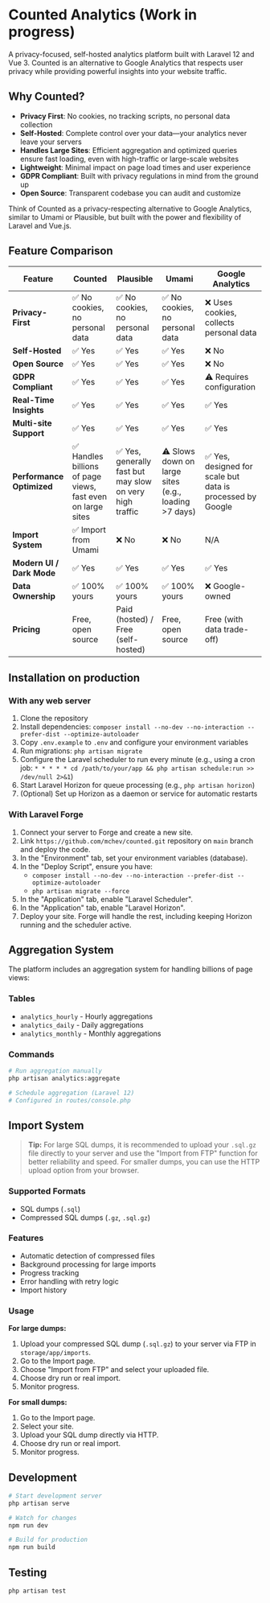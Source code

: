 # Counted Analytics (Work in progress)

A privacy-focused, self-hosted analytics platform built with Laravel 12 and Vue 3. Counted is an alternative to Google Analytics that respects user privacy while providing powerful insights into your website traffic.

## Why Counted?

- **Privacy First**: No cookies, no tracking scripts, no personal data collection
- **Self-Hosted**: Complete control over your data—your analytics never leave your servers
- **Handles Large Sites**: Efficient aggregation and optimized queries ensure fast loading, even with high-traffic or large-scale websites
- **Lightweight**: Minimal impact on page load times and user experience
- **GDPR Compliant**: Built with privacy regulations in mind from the ground up
- **Open Source**: Transparent codebase you can audit and customize

Think of Counted as a privacy-respecting alternative to Google Analytics, similar to Umami or Plausible, but built with the power and flexibility of Laravel and Vue.js.

## Feature Comparison

| Feature                      | Counted         | Plausible       | Umami           | Google Analytics   |
|------------------------------|-----------------|-----------------|-----------------|--------------------|
| **Privacy-First**            | ✅ No cookies, no personal data | ✅ No cookies, no personal data | ✅ No cookies, no personal data | ❌ Uses cookies, collects personal data |
| **Self-Hosted**              | ✅ Yes          | ✅ Yes          | ✅ Yes          | ❌ No               |
| **Open Source**              | ✅ Yes          | ✅ Yes          | ✅ Yes          | ❌ No               |
| **GDPR Compliant**           | ✅ Yes          | ✅ Yes          | ✅ Yes          | ⚠️ Requires configuration |
| **Real-Time Insights**       | ✅ Yes          | ✅ Yes          | ✅ Yes          | ✅ Yes              |
| **Multi-site Support**       | ✅ Yes          | ✅ Yes          | ✅ Yes          | ✅ Yes              |
| **Performance Optimized**    | ✅ Handles billions of page views, fast even on large sites | ✅ Yes, generally fast but may slow on very high traffic | ⚠️ Slows down on large sites (e.g., loading >7 days) | ✅ Yes, designed for scale but data is processed by Google |
| **Import System**            | ✅ Import from Umami | ❌ No           | ❌ No           | N/A                |
| **Modern UI / Dark Mode**    | ✅ Yes          | ✅ Yes          | ✅ Yes          | ✅ Yes              |
| **Data Ownership**           | ✅ 100% yours   | ✅ 100% yours   | ✅ 100% yours   | ❌ Google-owned     |
| **Pricing**                  | Free, open source | Paid (hosted) / Free (self-hosted) | Free, open source | Free (with data trade-off) |

## Installation on production

### With any web server

1. Clone the repository
2. Install dependencies: `composer install --no-dev --no-interaction --prefer-dist --optimize-autoloader`
3. Copy `.env.example` to `.env` and configure your environment variables
4. Run migrations: `php artisan migrate`
5. Configure the Laravel scheduler to run every minute (e.g., using a cron job: `* * * * * cd /path/to/your/app && php artisan schedule:run >> /dev/null 2>&1`)
6. Start Laravel Horizon for queue processing (e.g., `php artisan horizon`)
7. (Optional) Set up Horizon as a daemon or service for automatic restarts

### With Laravel Forge

1. Connect your server to Forge and create a new site.
2. Link `https://github.com/mchev/counted.git` repository on `main` branch and deploy the code.
3. In the "Environment" tab, set your environment variables (database).
4. In the "Deploy Script", ensure you have:
    - `composer install --no-dev --no-interaction --prefer-dist --optimize-autoloader`
    - `php artisan migrate --force`
5. In the "Application" tab, enable "Laravel Scheduler".
6. In the "Application" tab, enable "Laravel Horizon".
7. Deploy your site. Forge will handle the rest, including keeping Horizon running and the scheduler active.

## Aggregation System

The platform includes an aggregation system for handling billions of page views:

### Tables
- `analytics_hourly` - Hourly aggregations
- `analytics_daily` - Daily aggregations  
- `analytics_monthly` - Monthly aggregations

### Commands
```bash
# Run aggregation manually
php artisan analytics:aggregate

# Schedule aggregation (Laravel 12)
# Configured in routes/console.php
```

## Import System

> **Tip:** For large SQL dumps, it is recommended to upload your `.sql.gz` file directly to your server and use the "Import from FTP" function for better reliability and speed. For smaller dumps, you can use the HTTP upload option from your browser.

### Supported Formats
- SQL dumps (`.sql`)
- Compressed SQL dumps (`.gz`, `.sql.gz`)

### Features
- Automatic detection of compressed files
- Background processing for large imports
- Progress tracking
- Error handling with retry logic
- Import history

### Usage

**For large dumps:**
1. Upload your compressed SQL dump (`.sql.gz`) to your server via FTP in `storage/app/imports`.
2. Go to the Import page.
4. Choose "Import from FTP" and select your uploaded file.
5. Choose dry run or real import.
6. Monitor progress.

**For small dumps:**
1. Go to the Import page.
2. Select your site.
3. Upload your SQL dump directly via HTTP.
4. Choose dry run or real import.
5. Monitor progress.

## Development

```bash
# Start development server
php artisan serve

# Watch for changes
npm run dev

# Build for production
npm run build
```

## Testing

```bash
php artisan test
``` 
